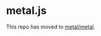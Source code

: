 # metal.js

This repo has moved to [metal/metal](https://github.com/metal/metal/tree/master/packages/metal.js).
